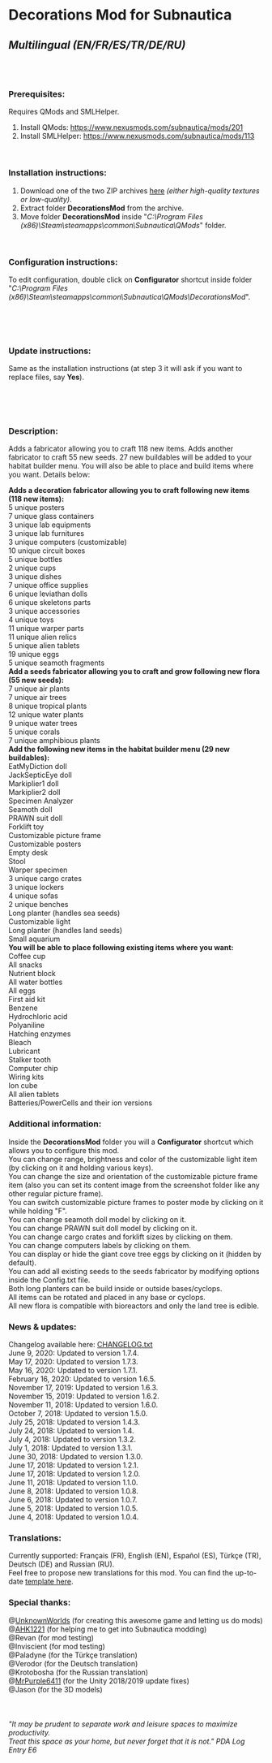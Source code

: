 # Decorations Mod for Subnautica
## *Multilingual (EN/FR/ES/TR/DE/RU)*

<br><br>

### Prerequisites:
Requires QMods and SMLHelper.<br>
1) Install QMods: https://www.nexusmods.com/subnautica/mods/201<br>
2) Install SMLHelper: https://www.nexusmods.com/subnautica/mods/113<br>

<br>

### Installation instructions:
1) Download one of the two ZIP archives [here](https://github.com/K07H/DecorationsMod/releases) *(either high-quality textures or low-quality)*.<br>
2) Extract folder **DecorationsMod** from the archive.<br>
3) Move folder **DecorationsMod** inside "*C:\Program Files (x86)\Steam\steamapps\common\Subnautica\QMods*" folder.<br>

<br>

### Configuration instructions:
To edit configuration, double click on **Configurator** shortcut inside folder "*C:\Program Files (x86)\Steam\steamapps\common\Subnautica\QMods\DecorationsMod*".<br>

<br><br><br>

### Update instructions:
Same as the installation instructions (at step 3 it will ask if you want to replace files, say **Yes**).<br>

<br><br><br>

### Description:
Adds a fabricator allowing you to craft 118 new items. Adds another fabricator to craft 55 new seeds. 27 new buildables will be added to your habitat builder menu. You will also be able to place and build items where you want. Details below:

**Adds a decoration fabricator allowing you to craft following new items (118 new items):**<br>
    5 unique posters<br>
    7 unique glass containers<br>
    3 unique lab equipments<br>
    3 unique lab furnitures<br>
    3 unique computers (customizable)<br>
    10 unique circuit boxes<br>
    5 unique bottles<br>
    2 unique cups<br>
    3 unique dishes<br>
    7 unique office supplies<br>
    6 unique leviathan dolls<br>
    6 unique skeletons parts<br>
    3 unique accessories<br>
    4 unique toys<br>
    11 unique warper parts<br>
    11 unique alien relics<br>
    5 unique alien tablets<br>
    19 unique eggs<br>
    5 unique seamoth fragments<br>
**Add a seeds fabricator allowing you to craft and grow following new flora (55 new seeds):**<br>
    7 unique air plants<br>
    7 unique air trees<br>
    8 unique tropical plants<br>
    12 unique water plants<br>
    9 unique water trees<br>
    5 unique corals<br>
    7 unique amphibious plants<br>
**Add the following new items in the habitat builder menu (29 new buildables):**<br>
    EatMyDiction doll<br>
    JackSepticEye doll<br>
    Markiplier1 doll<br>
    Markiplier2 doll<br>
    Specimen Analyzer<br>
    Seamoth doll<br>
    PRAWN suit doll<br>
    Forklift toy<br>
    Customizable picture frame<br>
    Customizable posters<br>
    Empty desk<br>
    Stool<br>
    Warper specimen<br>
    3 unique cargo crates<br>
    3 unique lockers<br>
    4 unique sofas<br>
    2 unique benches<br>
    Long planter (handles sea seeds)<br>
    Customizable light<br>
    Long planter (handles land seeds)<br>
    Small aquarium<br>
**You will be able to place following existing items where you want:**<br>
    Coffee cup<br>
    All snacks<br>
    Nutrient block<br>
    All water bottles<br>
    All eggs<br>
    First aid kit<br>
    Benzene<br>
    Hydrochloric acid<br>
    Polyaniline<br>
    Hatching enzymes<br>
    Bleach<br>
    Lubricant<br>
    Stalker tooth<br>
    Computer chip<br>
    Wiring kits<br>
    Ion cube<br>
    All alien tablets<br>
    Batteries/PowerCells and their ion versions<br>

### Additional information:<br>
Inside the **DecorationsMod** folder you will a **Configurator** shortcut which allows you to configure this mod.<br>
You can change range, brightness and color of the customizable light item (by clicking on it and holding various keys).<br>
You can change the size and orientation of the customizable picture frame item (also you can set its content image from the screenshot folder like any other regular picture frame).<br>
You can switch customizable picture frames to poster mode by clicking on it while holding "F".<br>
You can change seamoth doll model by clicking on it.<br>
You can change PRAWN suit doll model by clicking on it.<br>
You can change cargo crates and forklift sizes by clicking on them.<br>
You can change computers labels by clicking on them.<br>
You can display or hide the giant cove tree eggs by clicking on it (hidden by default).<br>
You can add all existing seeds to the seeds fabricator by modifying options inside the Config.txt file.<br>
Both long planters can be build inside or outside bases/cyclops.<br>
All items can be rotated and placed in any base or cyclops.<br>
All new flora is compatible with bioreactors and only the land tree is edible.<br>

### News & updates:<br>
Changelog available here: [CHANGELOG.txt](https://github.com/K07H/DecorationsMod/blob/master/CHANGELOG.txt?raw=true)<br>
June 9, 2020: Updated to version 1.7.4.<br>
May 17, 2020: Updated to version 1.7.3.<br>
May 16, 2020: Updated to version 1.7.1.<br>
February 16, 2020: Updated to version 1.6.5.<br>
November 17, 2019: Updated to version 1.6.3.<br>
November 15, 2019: Updated to version 1.6.2.<br>
November 11, 2018: Updated to version 1.6.0.<br>
October 7, 2018: Updated to version 1.5.0.<br>
July 25, 2018: Updated to version 1.4.3.<br>
July 24, 2018: Updated to version 1.4.<br>
July 4, 2018: Updated to version 1.3.2.<br>
July 1, 2018: Updated to version 1.3.1.<br>
June 30, 2018: Updated to version 1.3.0.<br>
June 17, 2018: Updated to version 1.2.1.<br>
June 17, 2018: Updated to version 1.2.0.<br>
June 11, 2018: Updated to version 1.1.0.<br>
June 8, 2018:  Updated to version 1.0.8.<br>
June 6, 2018:  Updated to version 1.0.7.<br>
June 5, 2018:  Updated to version 1.0.5.<br>
June 4, 2018:  Updated to version 1.0.4.<br>

### Translations:<br>
Currently supported: Français (FR), English (EN), Español (ES), Türkçe (TR), Deutsch (DE) and Russian (RU).<br>
Feel free to propose new translations for this mod. You can find the up-to-date [template here](https://github.com/K07H/DecorationsMod/blob/master/translation_template.docx?raw=true).<br>

### Special thanks:<br>
@[UnknownWorlds](https://unknownworlds.com/subnautica/) (for creating this awesome game and letting us do mods)<br>
@[AHK1221](https://github.com/ahk1221/) (for helping me to get into Subnautica modding)<br>
@Revan (for mod testing)<br>
@Inviscient (for mod testing)<br>
@Paladyne (for the Türkçe translation)<br>
@Verodor (for the Deutsch translation)<br>
@Krotobosha (for the Russian translation)<br>
@[MrPurple6411](https://github.com/MrPurple6411/) (for the Unity 2018/2019 update fixes)<br>
@Jason (for the 3D models)<br>
<br>
<br>
<br>
*"It may be prudent to separate work and leisure spaces to maximize productivity.<br>
Treat this space as your home, but never forget that it is not." PDA Log Entry E6*

